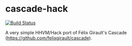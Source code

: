cascade-hack
=======

[![Build Status](https://travis-ci.org/mattjmattj/cascade-hhvm.svg)](https://travis-ci.org/mattjmattj/cascade-hhvm)

A very simple HHVM/Hack port of Félix Girault's Cascade (https://github.com/felixgirault/cascade).



